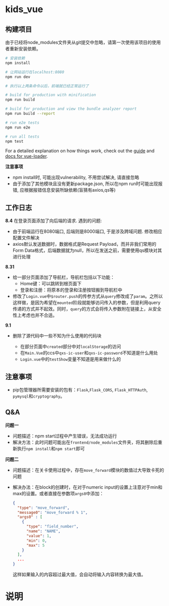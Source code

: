# kids_vue

## 构建项目

由于已经将node_modules文件夹从git提交中忽略，请第一次使用该项目的使用者重新安装依赖。

``` bash
# 安装依赖
npm install

# 让网站运行在localhost:8080
npm run dev

# 执行以上两条命令以后，前端就已经正常运行了

# build for production with minification
npm run build

# build for production and view the bundle analyzer report
npm run build --report

# run e2e tests
npm run e2e

# run all tests
npm test
```

For a detailed explanation on how things work, check out the [guide](http://vuejs-templates.github.io/webpack/) and [docs for vue-loader](http://vuejs.github.io/vue-loader).

**注意事项**

- npm install时, 可能出现vulnerability, 不用尝试解决, 请直接忽略
- 由于添加了其他模块且没有更新package.json, 所以在npm run时可能出现报错, 应根据报错信息安装所缺依赖(盲猜有axios,qs等)

## 工作日志

**8.4**
在登录页面添加了向后端的请求. 遇到的问题:

- 由于前端运行在8080端口, 后端则是8000端口, 于是涉及跨域问题. 修改相应配置文件解决
- axios默认发送数据时，数据格式是Request Payload，而并非我们常用的Form Data格式，后端数据就为null，所以在发送之前，需要使用qs模块对其进行处理

**8.31**

+ 给一部分页面添加了导航栏，导航栏包括以下功能：
	+ Home键：可以跳转到根页面下
	+ 登录和注册：将原本的登录和注册按钮搬到导航栏中
+ 修改了`Login.vue`中`$router.push`的传参方式从`query`修改成了`param`。之所以这样做，是因为希望在`mounted`阶段就能够访问传入的参数，但是利用query传递的方式并不起效。同时，`query`的方式会将传入参数附在链接上，从安全性上考虑也并不合适。

**9.1**

+ 删除了源代码中一些不知为什么使用的代码块

	+ 在部分页面中`created`部分中对`localStorage`的访问
	+ 在`Main.Vue`的ccs中`qxs-ic-user`和`qxs-ic-password`不知道是什么用处
	+ `Login.vue`中的`testShow`变量不知道是用来做什么的

	

## 注意事项

+ pip包管理器所需要安装的包有：`Flask`,`Flask_CORS`, `Flask_HTTPAuth`, `pymysql`和`cryptography`。

## Q&A

**问题一**

+ 问题描述：npm start过程中产生错误，无法成功运行
+ 解决方法：此时问题可能出在`frontend/node_modules`文件夹，将其删除后重新执行`npm install`和`npm start`即可

**问题二**

+ 问题描述：在关卡使用过程中，存在`move_forward`模块的数值过大导致卡死的问题

+ 解决办法：在block的创建时，在对于numeric input的设置上注意对于min和max的设置。或者直接在参数项`args0`中添加：

	```json
	{
	  "type": "move_forward",
	  "message0": "move_forward % 1",
	  "args0" : [
	    {
	      "type": "field_number",
	      "name": "NAME",
	      "value": 1,
	      "min": 0,
	      "max": 5
	    }
	  ],
	  ...
	}
	```

	这样如果输入的内容超过最大值，会自动将输入内容转换为最大值。

# 说明

